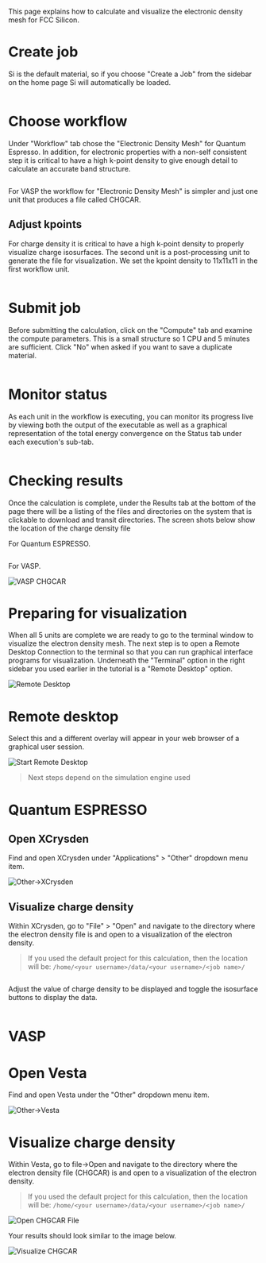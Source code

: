<!-- by MH -->

This page explains how to calculate and visualize the electronic density mesh for FCC Silicon.

# Create job

Si is the default material, so if you choose "Create a Job" from the sidebar on the home page Si will automatically be loaded.

<img data-gifffer="/images/BandStep1.gif" />

# Choose workflow

Under "Workflow" tab chose the "Electronic Density Mesh" for Quantum Espresso.  In addition, for electronic properties with a non-self consistent step it is critical to have a high k-point density to give enough detail to calculate an accurate band structure.

<img data-gifffer="/images/Charge1.gif" />

For VASP the workflow for "Electronic Density Mesh" is simpler and just one unit that produces a file called CHGCAR.

## Adjust kpoints

For charge density it is critical to have a high k-point density to properly visualize charge isosurfaces.  The second unit is a post-processing unit to generate the file for visualization. We set the kpoint density to 11x11x11 in the first workflow unit.

<img data-gifffer="/images/Charge2.gif" />

# Submit job

Before submitting the calculation, click on the "Compute" tab and examine the compute parameters.  This is a small structure so 1 CPU and 5 minutes are sufficient.  Click "No" when asked if you want to save a duplicate material.

<img data-gifffer="/images/Charge3.gif" />

# Monitor status

As each unit in the workflow is executing, you can monitor its progress live by viewing both the output of the executable as well as a graphical representation of the total energy convergence on the Status tab under each execution's sub-tab.

<img data-gifffer="/images/Charge4.gif" />

# Checking results

Once the calculation is complete, under the Results tab at the bottom of the page there will be a listing of the files and directories on the system that is clickable to download and transit directories.  The screen shots below show the location of the charge density file

For Quantum ESPRESSO.

<img data-gifffer="/images/Charge5.gif" />

For VASP.

![VASP CHGCAR](../../images/CHGCARFile.png "VASP CHGCAR")


# Preparing for visualization

When all 5 units are complete we are ready to go to the terminal window to visualize the electron density mesh.  The next step is to open a Remote Desktop Connection to the terminal so that you can run graphical interface programs for visualization.  Underneath the "Terminal" option in the right sidebar you used earlier in the tutorial is a "Remote Desktop" option.

![Remote Desktop](../../images/ChooseRemoteDesktop.png "Remote Desktop")

# Remote desktop

Select this and a different overlay will appear in your web browser of a graphical user session.

![Start Remote Desktop](../../images/StartRemoteDesktop.png "Start Remote Desktop")

> Next steps depend on the simulation engine used

# Quantum ESPRESSO

## Open XCrysden

Find and open XCrysden under "Applications" > "Other" dropdown menu item.

![Other->XCrysden](../../images/RemoteDesktopApps.png "Other->XCrysden")

## Visualize charge density

Within XCrysden, go to "File" > "Open" and navigate to the directory where the electron density file is and open to a visualization of the electron density.

> If you used the default project for this calculation, then the location will be: `/home/<your username>/data/<your username>/<job name>/`

<img data-gifffer="/images/Charge6.gif" />

Adjust the value of charge density to be displayed and toggle the isosurface buttons to display the data.

<img data-gifffer="/images/Charge7.gif" />

# VASP

# Open Vesta

Find and open Vesta under the "Other" dropdown menu item.

![Other->Vesta](../../images/RemoteDesktopApps.png "Other->Vesta")

# Visualize charge density

Within Vesta, go to file->Open and navigate to the directory where the electron density file (CHGCAR) is and open to a visualization of the electron density.

> If you used the default project for this calculation, then the location will be: `/home/<your username>/data/<your username>/<job name>/`


![Open CHGCAR File](../../images/VESTAOpenCHGCAR.png "Open CHGCAR File")

Your results should look similar to the image below.

![Visualize CHGCAR](../../images/VESTACHGCAR.png "Visualize CHGCAR")
